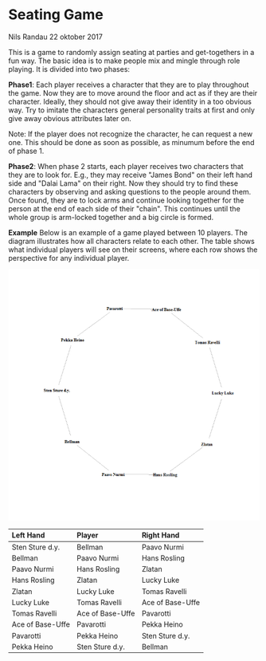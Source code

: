 Seating Game
================
Nils Randau
22 oktober 2017

This is a game to randomly assign seating at parties and get-togethers in a fun way. The basic idea is to make people mix and mingle through role playing. It is divided into two phases:

<b>Phase1</b>: Each player receives a character that they are to play throughout the game. Now they are to move around the floor and act as if they are their character. Ideally, they should not give away their identity in a too obvious way. Try to imitate the characters general personality traits at first and only give away obvious attributes later on.

Note: If the player does not recognize the character, he can request a new one. This should be done as soon as possible, as minumum before the end of phase 1.

<b>Phase2</b>: When phase 2 starts, each player receives two characters that they are to look for. E.g., they may receive "James Bond" on their left hand side and "Dalai Lama" on their right. Now they should try to find these characters by observing and asking questions to the people around them. Once found, they are to lock arms and continue looking together for the person at the end of each side of their "chain". This continues until the whole group is arm-locked together and a big circle is formed.

<b>Example</b> Below is an example of a game played between 10 players. The diagram illustrates how all characters relate to each other. The table shows what individual players will see on their screens, where each row shows the perspective for any individual player.

![](Description_files/figure-markdown_github-ascii_identifiers/unnamed-chunk-2-1.png)

| Left Hand        | Player           | Right Hand       |
|:-----------------|:-----------------|:-----------------|
| Sten Sture d.y.  | Bellman          | Paavo Nurmi      |
| Bellman          | Paavo Nurmi      | Hans Rosling     |
| Paavo Nurmi      | Hans Rosling     | Zlatan           |
| Hans Rosling     | Zlatan           | Lucky Luke       |
| Zlatan           | Lucky Luke       | Tomas Ravelli    |
| Lucky Luke       | Tomas Ravelli    | Ace of Base-Uffe |
| Tomas Ravelli    | Ace of Base-Uffe | Pavarotti        |
| Ace of Base-Uffe | Pavarotti        | Pekka Heino      |
| Pavarotti        | Pekka Heino      | Sten Sture d.y.  |
| Pekka Heino      | Sten Sture d.y.  | Bellman          |

